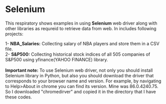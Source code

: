# Selenium
This respiratory shows examples in using <b> Selenium </b> web driver along with other libraries as requreid to retrieve data from web. In includes following projects:

1- <b>NBA_Salaries:</b> Collecting salary of NBA players and store them in a CSV file. <br/>
2- <b>S&P500:</b> Collecting historical stock indices of all 505 companies of S&P500 using yfinance(YAHOO FINANCE) library.
<br/><br/>
<b>Important note:</b>
To use Selenium web driver, not only you should install Selenium library in Python, but also you should download the driver that corresponds to your browser name and version. For example, by navigating to Help>About in chrome you can find its version. Mine was 86.0.4240.75. So I downloaded "chromedirver" and copied it in the directory that I have these codes.
